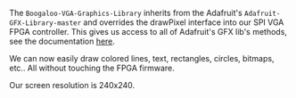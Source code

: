 The `Boogaloo-VGA-Graphics-Library` inherits from the Adafruit's `Adafruit-GFX-Library-master` and overrides the drawPixel interface into
our SPI VGA FPGA controller. This gives us access to all of Adafruit's GFX lib's methods, see the documentation [here](https://learn.adafruit.com/adafruit-gfx-graphics-library/overview).

We can now easily draw colored lines, text, rectangles, circles, bitmaps, etc.. All without touching the FPGA firmware.

Our screen resolution is 240x240.

